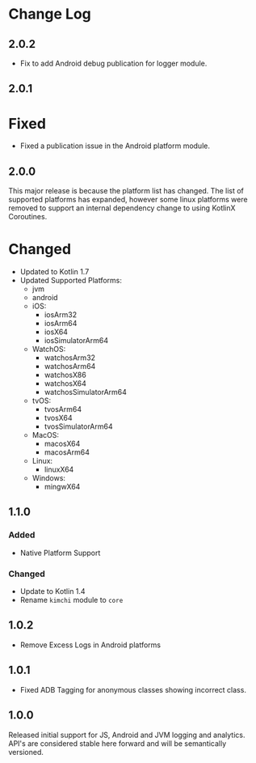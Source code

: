 Change Log
==========

2.0.2
-----

 - Fix to add Android debug publication for logger module.

2.0.1
-----

# Fixed

 - Fixed a publication issue in the Android platform module.

2.0.0
-----

This major release is because the platform list has changed. The list of
supported platforms has expanded, however some linux platforms were removed
to support an internal dependency change to using KotlinX Coroutines.

# Changed
 - Updated to Kotlin 1.7
 - Updated Supported Platforms:
     - jvm
     - android
     - iOS:
        - iosArm32
        - iosArm64
        - iosX64
        - iosSimulatorArm64
     - WatchOS:
        - watchosArm32
        - watchosArm64
        - watchosX86
        - watchosX64
        - watchosSimulatorArm64
    - tvOS:
        - tvosArm64
        - tvosX64
        - tvosSimulatorArm64
    - MacOS:
        - macosX64
        - macosArm64
    - Linux:
        - linuxX64
    - Windows:
        - mingwX64

1.1.0
-----

### Added
 - Native Platform Support

### Changed
 - Update to Kotlin 1.4
 - Rename `kimchi` module to `core`

1.0.2
-----

 - Remove Excess Logs in Android platforms

1.0.1
-----

 - Fixed ADB Tagging for anonymous classes showing incorrect class.

1.0.0
-----

Released initial support for JS, Android and JVM logging and analytics.
API's are considered stable here forward and will be semantically versioned.

